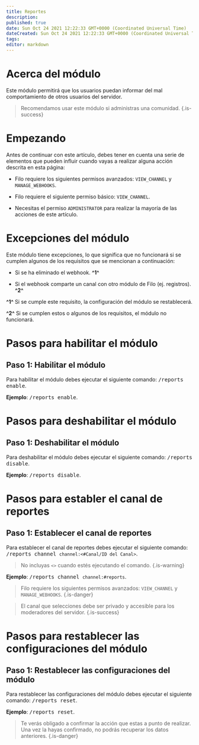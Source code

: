 ```yaml
---
title: Reportes
description:
published: true
date: Sun Oct 24 2021 12:22:33 GMT+0000 (Coordinated Universal Time)
dateCreated: Sun Oct 24 2021 12:22:33 GMT+0000 (Coordinated Universal Time)
tags:
editor: markdown
---
```


# Acerca del módulo

Este módulo permitirá que los usuarios puedan informar del mal comportamiento de otros usuarios del servidor.

> Recomendamos usar este módulo si administras una comunidad.
{.is-success}

# Empezando

Antes de continuar con este artículo, debes tener en cuenta una serie de elementos que pueden influir cuando vayas a realizar alguna acción descrita en esta página:

- Filo requiere los siguientes permisos avanzados: ``VIEW_CHANNEL`` y ``MANAGE_WEBHOOKS``.

- Filo requiere el siguiente permiso básico: ``VIEW_CHANNEL``.

- Necesitas el permiso ``ADMINISTRATOR`` para realizar la mayoría de las acciones de este artículo.

# Excepciones del módulo

Este módulo tiene excepciones, lo que significa que no funcionará si se cumplen algunos de los requisitos que se mencionan a continuación:

- Si se ha eliminado el webhook. **^1^**

- Si el webhook comparte un canal con otro módulo de Filo (ej. registros). **^2^**

**^1^** Si se cumple este requisito, la configuración del módulo se restablecerá.

**^2^** Si se cumplen estos o algunos de los requisitos, el módulo no funcionará.

# Pasos para habilitar el módulo

## **Paso 1**: Habilitar el módulo

Para habilitar el módulo debes ejecutar el siguiente comando: <kbd>/reports enable</kbd>.

**Ejemplo**: <kbd>/reports enable</kbd>.

# Pasos para deshabilitar el módulo

## **Paso 1**: Deshabilitar el módulo

Para deshabilitar el módulo debes ejecutar el siguiente comando: <kbd>/reports disable</kbd>.

**Ejemplo**: <kbd>/reports disable</kbd>.

# Pasos para establer el canal de reportes

## **Paso 1**: Establecer el canal de reportes

Para establecer el canal de reportes debes ejecutar el siguiente comando: <kbd>/reports channel ``channel:<#Canal/ID del Canal>``</kbd>.

> No incluyas ``<>`` cuando estés ejecutando el comando.
{.is-warning}

**Ejemplo**: <kbd>/reports channel ``channel:#reports``</kbd>.

> Filo requiere los siguientes permisos avanzados: ``VIEW_CHANNEL`` y ``MANAGE_WEBHOOKS``.
{.is-danger}

> El canal que selecciones debe ser privado y accesible para los moderadores del servidor.
{.is-success}

# Pasos para restablecer las configuraciones del módulo

## **Paso 1**: Restablecer las configuraciones del módulo

Para restablecer las configuraciones del módulo debes ejecutar el siguiente comando: <kbd>/reports reset</kbd>.

**Ejemplo**: <kbd>/reports reset</kbd>.

> Te verás obligado a confirmar la acción que estas a punto de realizar. Una vez la hayas confirmado, no podrás recuperar los datos anteriores.
{.is-danger}
